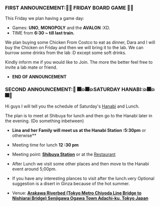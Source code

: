 ### FIRST ANNOUNCEMENT::game_die::game_die: FRIDAY BOARD GAME :game_die::game_die:

This Friday we plan having a game day: 
* Games: **UNO**, **MONOPOLY** and the **AVALON** :XD. 
* TIME from **6:30 ~ till last train.**

We plan buying some Chicken From Costco to eat as dinner, Dara and I will buy the Chicken on Friday and then we will bring it to the lab. We can burrow some drinks from the lab :D except some soft drinks. 

Kindly inform me if you would like to Join. The more the better feel free to invite a lab mate or friend. 
* **END OF ANNOUNCEMENT**



### SECOND ANNOUNCEMENT::tada: :fireworks::boom::fireworks::boom:SATURDAY HANABI::boom::fireworks::boom::fireworks::tada:
Hi guys I will tell you the schedule of Saturday's [Hanabi](http://adachikanko.net/en/event/39thhanabi) and Lunch. 

The plan is to meet at Shibuya for lunch and then go to the Hanabi later in the evening. (Do something inbetween)
* **Lina and her Family will meet us at the Hanabi Station :5:30pm** or otherwise** 

* Meeting time for lunch **12 :30 pm** 
* Meeting point: **[Shibuya Station](https://goo.gl/maps/msb6HFRduCt)**  or at the [Restaurant](http://www.mkrestaurants.co.jp/shop/ "MK Restaurant Shabushabu Menu")
* After Lunch we visit some other places and then move to the Hanabi event around 5;00pm. 
* If you have any interesting plances to visit after the lunch.very Optional suggestion is a disert in Ginza because of the hot summer. 
* Venue: **[Arakawa Riverbed (Tokyo Metro Chiyoda Line Bridge to Nishiarai Bridge) Senjigawa Ogawa Town  Adachi-ku, Tokyo Japan](http://adachikanko.net/en/event/39thhanabi)**


